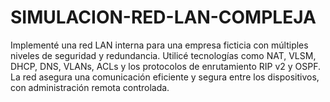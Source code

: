 # SIMULACION-RED-LAN-COMPLEJA
Implementé una red LAN interna para una empresa ficticia con múltiples niveles de seguridad y redundancia. Utilicé tecnologías como NAT, VLSM, DHCP, DNS, VLANs, ACLs y los protocolos de enrutamiento RIP v2 y OSPF. La red asegura una comunicación eficiente y segura entre los dispositivos, con administración remota controlada.
